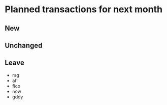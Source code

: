 # Planned transactions for next month

## New

## Unchanged

## Leave
- rsg
- afl
- fico
- now
- gddy